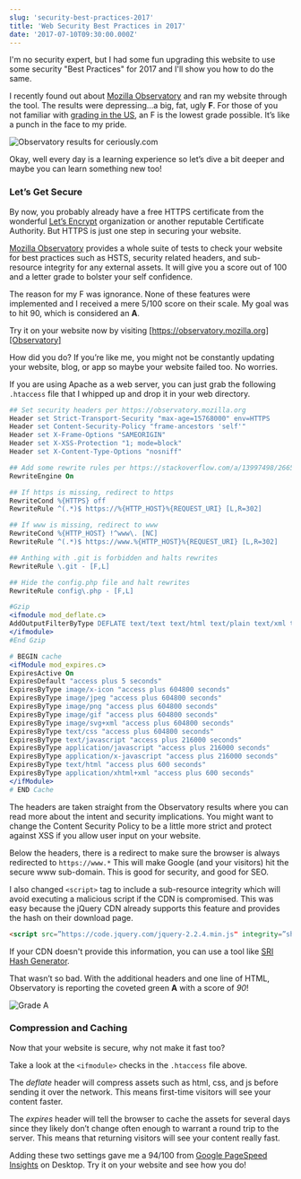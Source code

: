 ```yaml
---
slug: 'security-best-practices-2017'
title: 'Web Security Best Practices in 2017'
date: '2017-07-10T09:30:00.000Z'
---
```


I'm no security expert, but I had some fun upgrading this website to use some security "Best Practices" for 2017 and I'll show you how to do the same.

I recently found out about [Mozilla Observatory][Observatory] and ran my website through the tool. The results were depressing…a big, fat, ugly **F**. For those of you not familiar with [grading in the US][Grading], an F is the lowest grade possible. It’s like a punch in the face to my pride.

![Observatory results for ceriously.com](/images/observatory-f.png)

Okay, well every day is a learning experience so let’s dive a bit deeper and maybe you can learn something new too!

### Let’s Get Secure

By now, you probably already have a free HTTPS certificate from the wonderful [Let’s Encrypt][LetsEncrypt] organization or another reputable Certificate Authority. But HTTPS is just one step in securing your website.

[Mozilla Observatory][Observatory] provides a whole suite of tests to check your website for best practices such as HSTS, security related headers, and sub-resource integrity for any external assets. It will give you a score out of 100 and a letter grade to bolster your self confidence.

The reason for my F was ignorance. None of these features were implemented and I received a mere 5/100 score on their scale. My goal was to hit 90, which is considered an **A**.

Try it on your website now by visiting [https://observatory.mozilla.org][Observatory]

How did you do? If you’re like me, you might not be constantly updating your website, blog, or app so maybe your website failed too. No worries.

If you are using Apache as a web server, you can just grab the following `.htaccess` file that I whipped up and drop it in your web directory.

```apache
## Set security headers per https://observatory.mozilla.org
Header set Strict-Transport-Security "max-age=15768000" env=HTTPS
Header set Content-Security-Policy "frame-ancestors 'self'"
Header set X-Frame-Options "SAMEORIGIN"
Header set X-XSS-Protection "1; mode=block"
Header set X-Content-Type-Options "nosniff"

## Add some rewrite rules per https://stackoverflow.com/a/13997498/266535
RewriteEngine On

## If https is missing, redirect to https
RewriteCond %{HTTPS} off
RewriteRule ^(.*)$ https://%{HTTP_HOST}%{REQUEST_URI} [L,R=302]

## If www is missing, redirect to www
RewriteCond %{HTTP_HOST} !^www\. [NC]
RewriteRule ^(.*)$ https://www.%{HTTP_HOST}%{REQUEST_URI} [L,R=302]

## Anthing with .git is forbidden and halts rewrites
RewriteRule \.git - [F,L]

## Hide the config.php file and halt rewrites
RewriteRule config\.php - [F,L]

#Gzip
<ifmodule mod_deflate.c>
AddOutputFilterByType DEFLATE text/text text/html text/plain text/xml text/css application/x-javascript application/javascript text/javascript
</ifmodule>
#End Gzip

# BEGIN cache
<ifModule mod_expires.c>
ExpiresActive On
ExpiresDefault "access plus 5 seconds"
ExpiresByType image/x-icon "access plus 604800 seconds"
ExpiresByType image/jpeg "access plus 604800 seconds"
ExpiresByType image/png "access plus 604800 seconds"
ExpiresByType image/gif "access plus 604800 seconds"
ExpiresByType image/svg+xml "access plus 604800 seconds"
ExpiresByType text/css "access plus 604800 seconds"
ExpiresByType text/javascript "access plus 216000 seconds"
ExpiresByType application/javascript "access plus 216000 seconds"
ExpiresByType application/x-javascript "access plus 216000 seconds"
ExpiresByType text/html "access plus 600 seconds"
ExpiresByType application/xhtml+xml "access plus 600 seconds"
</ifModule>
# END Cache
```

The headers are taken straight from the Observatory results where you can read more about the intent and security implications. You might want to change  the Content Security Policy to be a little more strict and protect against XSS if you allow user input on your website.

Below the headers, there is a redirect to make sure the browser is always redirected to `https://www.*` This will make Google (and your visitors) hit the secure www sub-domain. This is good for security, and good for SEO.

I also changed `<script>` tag to include a sub-resource integrity which will avoid executing a malicious script if the CDN is compromised. This was easy because the jQuery CDN already supports this feature and provides the hash on their download page.

```html
<script src=”https://code.jquery.com/jquery-2.2.4.min.js" integrity=”sha256-BbhdlvQf/xTY9gja0Dq3HiwQF8LaCRTXxZKRutelT44=” crossorigin=”anonymous”></script>
```

If your CDN doesn't provide this information, you can use a tool like [SRI Hash Generator](https://www.srihash.org/).

That wasn’t so bad. With the additional headers and one line of HTML, Observatory is reporting the coveted green **A** with a score of *90*!

![Grade A](/images/observatory-a.png)

### Compression and Caching
Now that your website is secure, why not make it fast too?

Take a look at the `<ifmodule>` checks in the `.htaccess` file above.

The *deflate* header will compress assets such as html, css, and js before sending it over the network. This means first-time visitors will see your content faster.

The *expires* header will tell the browser to cache the assets for several days since they likely don’t change often enough to warrant a round trip to the server. This means that returning visitors will see your content really fast.

Adding these two settings gave me a 94/100 from [Google PageSpeed Insights][PageSpeed] on Desktop. Try it on your website and see how you do!

[Observatory]: https://observatory.mozilla.org
[Grading]: https://en.wikipedia.org/wiki/Academic_grading_in_the_United_States
[LetsEncrypt]: https://letsencrypt.org
[PageSpeed]: https://developers.google.com/speed/pagespeed/insights/